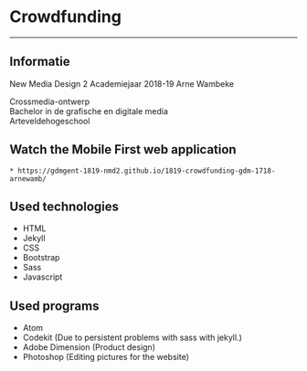 # Crowdfunding
----------

Informatie
----------
New Media Design 2
Academiejaar 2018-19
Arne Wambeke

Crossmedia-ontwerp  
Bachelor in de grafische en digitale media  
Arteveldehogeschool  



Watch the Mobile First web application
----------

```
* https://gdmgent-1819-nmd2.github.io/1819-crowdfunding-gdm-1718-arnewamb/
```

Used technologies
----------
* HTML
* Jekyll
* CSS
* Bootstrap
* Sass
* Javascript

Used programs
----------
* Atom 
* Codekit (Due to persistent problems with sass with jekyll.)
* Adobe Dimension (Product design)
* Photoshop (Editing pictures for the website)
